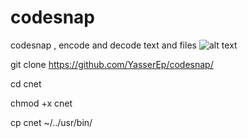 # codesnap
codesnap , encode and decode text and files
![alt text](https://github.com/YasserEp/codesnap/blob/main/20231215_104904.png)

git clone https://github.com/YasserEp/codesnap/ 

cd cnet

chmod +x cnet

cp cnet ~/../usr/bin/
